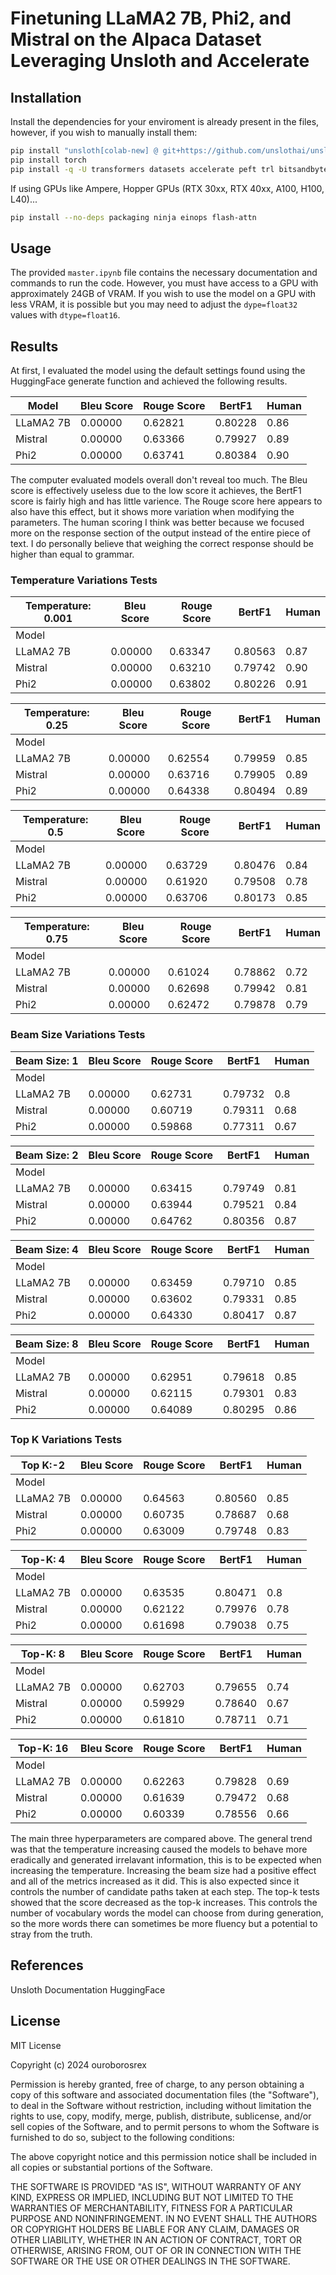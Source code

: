 # Finetuning LLaMA2 7B, Phi2, and Mistral on the Alpaca Dataset Leveraging Unsloth and Accelerate

## Installation

Install the dependencies for your enviroment is already present in the files, however, if you wish to manually install them:

```sh
pip install "unsloth[colab-new] @ git+https://github.com/unslothai/unsloth.git"
pip install torch
pip install -q -U transformers datasets accelerate peft trl bitsandbytes
```

If using GPUs like Ampere, Hopper GPUs (RTX 30xx, RTX 40xx, A100, H100, L40)...

```sh
pip install --no-deps packaging ninja einops flash-attn 
```


## Usage
The provided `master.ipynb` file contains the necessary documentation and commands to run the code. However, you must have access to a GPU with approximately 24GB of VRAM. If you wish to use the model on a GPU with less VRAM, it is possible but you may need to adjust the `dype=float32` values with `dtype=float16`.

## Results
At first, I evaluated the model using the default settings found using the HuggingFace generate function and achieved the following results.

Model      | Bleu Score | Rouge Score  | BertF1 | Human
| ------ | ------ | ------ | ------ | -- |
LLaMA2 7B  | 0.00000    | 0.62821      | 0.80228   | 0.86
Mistral    | 0.00000    | 0.63366      | 0.79927   |0.89
Phi2       | 0.00000    | 0.63741      | 0.80384| 0.90

The computer evaluated models overall don't reveal too much. The Bleu score is effectively useless due to the low score it achieves, the BertF1 score is fairly high and has little varience. The Rouge score here appears to also have this effect, but it shows more variation when modifying the parameters. The human scoring I think was better because we focused more on the response section of the output instead of the entire piece of text. I do personally believe that weighing the correct response should be higher than equal to grammar.

### Temperature Variations Tests

Temperature: 0.001 | Bleu Score | Rouge Score  | BertF1 | Human
|-|-|-|-|-
Model      |  |   |     
LLaMA2 7B  | 0.00000    | 0.63347      | 0.80563   | 0.87
Mistral    | 0.00000    | 0.63210      | 0.79742   | 0.90
Phi2       | 0.00000    | 0.63802      | 0.80226   | 0.91

Temperature: 0.25 | Bleu Score | Rouge Score  | BertF1 | Human
|-|-|-|-|-|
Model      |  |   |     
LLaMA2 7B  | 0.00000    | 0.62554      | 0.79959   | 0.85
Mistral    | 0.00000    | 0.63716      | 0.79905   | 0.89
Phi2       | 0.00000    | 0.64338      | 0.80494  | 0.89

Temperature: 0.5 | Bleu Score | Rouge Score  | BertF1 | Human
|-|-|-|-|-|
Model      |  |   |     
LLaMA2 7B  | 0.00000    | 0.63729      | 0.80476   | 0.84
Mistral    | 0.00000    | 0.61920      | 0.79508   | 0.78
Phi2       | 0.00000    | 0.63706      | 0.80173  | 0.85

Temperature: 0.75 | Bleu Score | Rouge Score  | BertF1 | Human
|-|-|-|-|-
Model      |  |   |     
LLaMA2 7B  | 0.00000    | 0.61024      | 0.78862   | 0.72
Mistral    | 0.00000    | 0.62698      | 0.79942   | 0.81
Phi2       | 0.00000    | 0.62472      | 0.79878 | 0.79

### Beam Size Variations Tests

Beam Size: 1      | Bleu Score | Rouge Score  | BertF1 | Human    
|-|-|-|-|-
Model      |  |   |     
LLaMA2 7B  | 0.00000    | 0.62731      | 0.79732   | 0.8
Mistral    | 0.00000    | 0.60719      | 0.79311   | 0.68
Phi2       | 0.00000    | 0.59868      | 0.77311  | 0.67

Beam Size: 2     | Bleu Score | Rouge Score  | BertF1 | Human
|-|-|-|-|-
Model      |  |   |     
LLaMA2 7B  | 0.00000    | 0.63415      | 0.79749   | 0.81
Mistral    | 0.00000    | 0.63944      | 0.79521    | 0.84
Phi2       | 0.00000    | 0.64762      | 0.80356 | 0.87

Beam Size: 4      | Bleu Score | Rouge Score  | BertF1 | Human
|-|-|-|-|-
Model      |  |   |     
LLaMA2 7B  | 0.00000    | 0.63459      | 0.79710   | 0.85
Mistral    | 0.00000    | 0.63602      | 0.79331   | 0.85
Phi2       | 0.00000    | 0.64330      | 0.80417  | 0.87

Beam Size: 8     | Bleu Score | Rouge Score  | BertF1 | Human
|-|-|-|-|-
Model      |  |   |     
LLaMA2 7B  | 0.00000    | 0.62951      | 0.79618   | 0.85
Mistral    | 0.00000    | 0.62115      | 0.79301   | 0.83
Phi2       | 0.00000    | 0.64089      | 0.80295 | 0.86
### Top K Variations Tests
Top K:-2      | Bleu Score | Rouge Score  | BertF1  | Human
|-|-|-|-|-
Model      |  |   |     
LLaMA2 7B  | 0.00000    | 0.64563      | 0.80560   | 0.85
Mistral    | 0.00000    | 0.60735      | 0.78687   | 0.68
Phi2       | 0.00000    | 0.63009      | 0.79748 | 0.83

Top-K: 4      | Bleu Score | Rouge Score  | BertF1 | Human
|-|-|-|-|-
Model      |  |   |     
LLaMA2 7B  | 0.00000    | 0.63535      | 0.80471   | 0.8
Mistral    | 0.00000    | 0.62122      | 0.79976   | 0.78
Phi2       | 0.00000    | 0.61698      | 0.79038 | 0.75

Top-K: 8      | Bleu Score | Rouge Score  | BertF1  | Human
|-|-|-|-|-
Model      |  |   |     
LLaMA2 7B  | 0.00000    | 0.62703      | 0.79655   | 0.74
Mistral    | 0.00000    | 0.59929      | 0.78640   | 0.67
Phi2       | 0.00000    | 0.61810      | 0.78711   | 0.71

Top-K:  16     | Bleu Score | Rouge Score  | BertF1 | Human
|-|-|-|-|-
Model      |  |   |     
LLaMA2 7B  | 0.00000    | 0.62263      | 0.79828   | 0.69
Mistral    | 0.00000    | 0.61639      | 0.79472  | 0.68 
Phi2       | 0.00000    | 0.60339      | 0.78556 | 0.66

The main three hyperparameters are compared above. The general trend was that the temperature increasing caused the models to behave more eradically and generated irrelavant information, this is to be expected when increasing the temperature. Increasing the beam size had a positive effect and all of the metrics increased as it did. This is also expected since it controls the number of candidate paths taken at each step. The top-k tests showed that the score decreased as the top-k increases. This controls the number of vocabulary words the model can choose from during generation, so the more words there can sometimes be more fluency but a potential to stray from the truth.

## References
Unsloth Documentation
HuggingFace
## License
MIT License

Copyright (c) 2024 ouroborosrex

Permission is hereby granted, free of charge, to any person obtaining a copy
of this software and associated documentation files (the "Software"), to deal
in the Software without restriction, including without limitation the rights
to use, copy, modify, merge, publish, distribute, sublicense, and/or sell
copies of the Software, and to permit persons to whom the Software is
furnished to do so, subject to the following conditions:

The above copyright notice and this permission notice shall be included in all
copies or substantial portions of the Software.

THE SOFTWARE IS PROVIDED "AS IS", WITHOUT WARRANTY OF ANY KIND, EXPRESS OR
IMPLIED, INCLUDING BUT NOT LIMITED TO THE WARRANTIES OF MERCHANTABILITY,
FITNESS FOR A PARTICULAR PURPOSE AND NONINFRINGEMENT. IN NO EVENT SHALL THE
AUTHORS OR COPYRIGHT HOLDERS BE LIABLE FOR ANY CLAIM, DAMAGES OR OTHER
LIABILITY, WHETHER IN AN ACTION OF CONTRACT, TORT OR OTHERWISE, ARISING FROM,
OUT OF OR IN CONNECTION WITH THE SOFTWARE OR THE USE OR OTHER DEALINGS IN THE
SOFTWARE.
